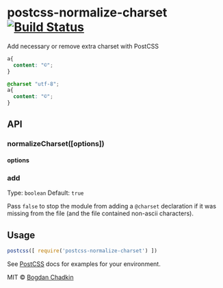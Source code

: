 # postcss-normalize-charset [![Build Status][ci-img]][ci]

Add necessary or remove extra charset with PostCSS

```css
a{
  content: "©";
}
```

```css
@charset "utf-8";
a{
  content: "©";
}
```

## API

### normalizeCharset([options])

#### options

### add

Type: `boolean`
Default: `true`

Pass `false` to stop the module from adding a `@charset` declaration if it was
missing from the file (and the file contained non-ascii characters).

## Usage

```js
postcss([ require('postcss-normalize-charset') ])
```

See [PostCSS] docs for examples for your environment.

MIT © [Bogdan Chadkin](mailto:trysound@yandex.ru)

[PostCSS]: https://github.com/postcss/postcss
[ci-img]:  https://travis-ci.org/ben-eb/postcss-normalize-charset.svg
[ci]:      https://travis-ci.org/ben-eb/postcss-normalize-charset
